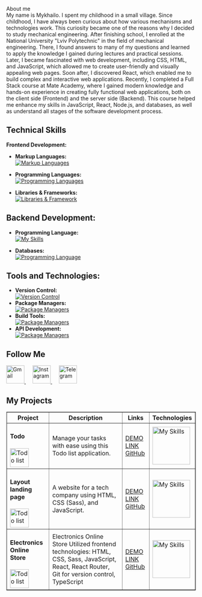 About me\
My name is Mykhailo. I spent my childhood in a small village. Since childhood, I have always been curious about how various mechanisms and technologies work. This curiosity became one of the reasons why I decided to study mechanical engineering. After finishing school, I enrolled at the National University "Lviv Polytechnic" in the field of mechanical engineering. There, I found answers to many of my questions and learned to apply the knowledge I gained during lectures and practical sessions. Later, I became fascinated with web development, including CSS, HTML, and JavaScript, which allowed me to create user-friendly and visually appealing web pages. Soon after, I discovered React, which enabled me to build complex and interactive web applications. Recently, I completed a Full Stack course at Mate Academy, where I gained modern knowledge and hands-on experience in creating fully functional web applications, both on the client side (Frontend) and the server side (Backend). This course helped me enhance my skills in JavaScript, React, Node.js, and databases, as well as understand all stages of the software development process.

## **Technical Skills**

**Frontend Development:**

- **Markup Languages:**  
  [![Markup Languages](https://skillicons.dev/icons?i=html,css,scss&theme=light)](https://skillicons.dev)

- **Programming Languages:**  
  [![Programming Languages](https://skillicons.dev/icons?i=js,ts&theme=light)](https://skillicons.dev)

- **Libraries & Frameworks:**  
  [![Libraries & Framework](https://skillicons.dev/icons?i=react,nextjs&theme=light)](https://skillicons.dev)

## **Backend Development:**

- **Programming Language:**  
  [![My Skills](https://skillicons.dev/icons?i=nodejs&theme=light)](https://skillicons.dev)

- **Databases:**  
  [![Programming Language](https://skillicons.dev/icons?i=postgresql&theme=light)](https://skillicons.dev)

## **Tools and Technologies:**

- **Version Control:**  
  [![Version Control](https://skillicons.dev/icons?i=git&theme=light)](https://skillicons.dev)
- **Package Managers:**  
  [![Package Managers](https://skillicons.dev/icons?i=npm,yarn&theme=light)](https://skillicons.dev)
- **Build Tools:**  
  [![Package Managers](https://skillicons.dev/icons?i=webpack,vite&theme=light)](https://skillicons.dev)
- **API Development:**  
  [![Package Managers](https://skillicons.dev/icons?i=postman&theme=light)](https://skillicons.dev)

## **Follow Me**

<a href="mailto:loniakmykhail@gmail.com" style="margin-right: 10px;">
    <img src="https://skillicons.dev/icons?i=gmail&theme=light" alt="Gmail" width="48">
</a> &nbsp;
<a href="https://instagram.com/lonyakmisha?igshid=MzNlNGNkZWQ4Mg==" style="margin-right: 10px;">
    <img src="https://skillicons.dev/icons?i=instagram&theme=light" alt="Instagram" width="48">
</a> &nbsp;
<a href="https://t.me/MykhailoLoniak" style="margin-right: 10px;">
    <img src="https://img.icons8.com/external-tal-revivo-shadow-tal-revivo/24/external-telegram-is-a-cloud-based-instant-messaging-and-voice-over-ip-service-logo-shadow-tal-revivo.png" alt="Telegram" width="48">
</a>

## My Projects

<table border="1" cellspacing="0" cellpadding="10">
  <tr>
    <th>Project</th>
    <th>Description</th>
    <th>Links</th>
    <th>Technologies</th>
  </tr>
  <tr>
    <td>
      <h4>Todo</h4>
      <img src="https://cdn.icon-icons.com/icons2/1416/PNG/512/basic-todo-pencil_97991.png" width="50px" alt="Todo list">
    </td>
    <td>Manage your tasks with ease using this Todo list application.</td>
    <td>
      <a href="https://mykhailoloniak.github.io/todo/">DEMO LINK</a><br>
      <a href="https://github.com/MykhailoLoniak/todo?tab=readme-ov-file">GitHub</a>
    </td>
    <td>
      <a href="https://skillicons.dev">
        <img src="https://skillicons.dev/icons?i=html,javascript,react,typescript,tailwind&theme=light" alt="My Skills" width="100">
      </a>
    </td>
  </tr>
  <tr>
    <td>
      <h4>Layout landing page</h4>
      <img src="https://img.icons8.com/ios/50/template.png" width="50px" alt="Todo list">
    </td>
    <td>A website for a tech company using HTML, CSS (Sass), and JavaScript.</td>
    <td>
      <a href="https://mykhailoloniak.github.io/layout_landing-page">DEMO LINK</a><br>
      <a href="https://github.com/MykhailoLoniak/layout_landing-page">GitHub</a>
    </td>
    <td>
      <a href="https://skillicons.dev">
        <img src="https://skillicons.dev/icons?i=html,javascript,scss&theme=light" alt="My Skills" width="100">
      </a>
    </td>
  </tr>
  <tr>
    <td>
      <h4>Electronics Online Store </h4>
      <img src="https://img.icons8.com/dotty/80/shop-local.png" width="50px" alt="Todo list">
    </td>
    <td>Electronics Online Store 
Utilized frontend technologies: HTML, CSS, Sass, 
      JavaScript, React, React Router, Git for version control,
TypeScript </td>
    <td>
      <a href="https://mykhailoloniak.github.io/react_phone-catalog">DEMO LINK</a><br>
      <a href="https://github.com/MykhailoLoniak/react_phone-catalog/tree/master">GitHub</a>
    </td>
    <td>
      <a href="https://skillicons.dev">
        <img src="https://skillicons.dev/icons?i=html,scss,javascript,react,typescript&theme=light" alt="My Skills" width="100">
      </a>
    </td>
  </tr>
  <!-- Повторіть цей <tr> для інших проектів -->
</table>
 
</div>
